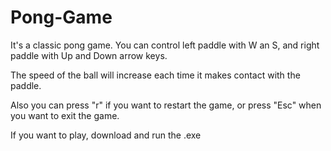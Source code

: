 # Pong-Game
It's a classic pong game. You can control left paddle with W an S, and right paddle with Up and Down arrow keys. 

The speed of the ball will increase each time it makes contact with the paddle.

Also you can press "r" if you want to restart the game, or press "Esc" when you want to exit the game.

If you want to play, download and run the .exe
